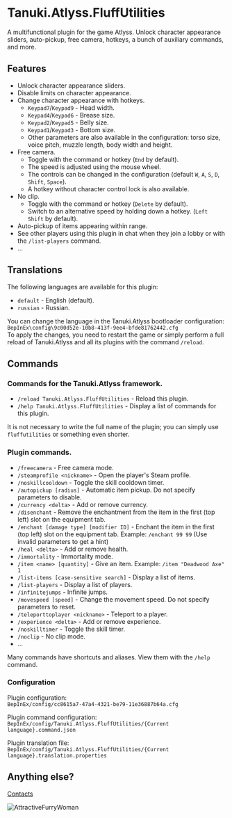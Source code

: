 # Tanuki.Atlyss.FluffUtilities
A multifunctional plugin for the game Atlyss. Unlock character appearance sliders, auto-pickup, free camera, hotkeys, a bunch of auxiliary commands, and more.
## Features
- Unlock character appearance sliders.
- Disable limits on character appearance.
- Change character appearance with hotkeys.
  - `Keypad7`/`Keypad9` - Head width.
  - `Keypad4`/`Keypad6` - Brease size.
  - `Keypad2`/`Keypad5` - Belly size.
  - `Keypad1`/`Keypad3` - Bottom size.
  - Other parameters are also available in the configuration: torso size, voice pitch, muzzle length, body width and height.
- Free camera.
  - Toggle with the command or hotkey (`End` by default).
  - The speed is adjusted using the mouse wheel.
  - The controls can be changed in the configuration (default `W`, `A`, `S`, `D`, `Shift`, `Space`).
  - A hotkey without character control lock is also available.
- No clip.
  - Toggle with the command or hotkey (`Delete` by default).
  - Switch to an alternative speed by holding down a hotkey. (`Left Shift` by default).
- Auto-pickup of items appearing within range.
- See other players using this plugin in chat when they join a lobby or with the `/list-players` command.
- ...
## Translations
The following languages are available for this plugin:
- `default` - English (default).
- `russian` - Russian.

You can change the language in the Tanuki.Atlyss bootloader configuration:<br>
`BepInEx\config\9c00d52e-10b8-413f-9ee4-bfde81762442.cfg`<br>
To apply the changes, you need to restart the game or simply perform a full reload of Tanuki.Atlyss and all its plugins with the command 
`/reload`.
## Commands
### Commands for the Tanuki.Atlyss framework.
- `/reload Tanuki.Atlyss.FluffUtilities` - Reload this plugin.
- `/help Tanuki.Atlyss.FluffUtilities` - Display a list of commands for this plugin.

It is not necessary to write the full name of the plugin; you can simply use `fluffutilities` or something even shorter.
### Plugin commands.
- `/freecamera` - Free camera mode.
- `/steamprofile <nickname>` - Open the player's Steam profile.
- `/noskillcooldown` - Toggle the skill cooldown timer.
- `/autopickup [radius]` - Automatic item pickup. Do not specify parameters to disable.
- `/currency <delta>` - Add or remove currency.
- `/disenchant` - Remove the enchantment from the item in the first (top left) slot on the equipment tab.
- `/enchant [damage type] [modifier ID]` - Enchant the item in the first (top left) slot on the equipment tab. Example: `/enchant 99 99` (Use invalid parameters to get a hint)
- `/heal <delta>` - Add or remove health.
- `/immortality` - Immortality mode.
- `/item <name> [quantity]` - Give an item. Example: `/item "Deadwood Axe" 1`
- `/list-items [case-sensitive search]` - Display a list of items.
- `/list-players` - Display a list of players.
- `/infinitejumps` - Infinite jumps.
- `/movespeed [speed]` - Change the movement speed. Do not specify parameters to reset.
- `/teleporttoplayer <nickname>` - Teleport to a player.
- `/experience <delta>` - Add or remove experience.
- `/noskilltimer` - Toggle the skill timer.
- `/noclip` - No clip mode.
- ...

Many commands have shortcuts and aliases. View them with the `/help` command.
### Configuration
Plugin configuration:<br>
`BepInEx/config/cc8615a7-47a4-4321-be79-11e36887b64a.cfg`

Plugin command configuration:<br>
`BepInEx/config/Tanuki.Atlyss.FluffUtilities/{Current language}.command.json`

Plugin translation file:<br>
`BepInEx/config/Tanuki.Atlyss.FluffUtilities/{Current language}.translation.properties`
## Anything else?
[Contacts](https://tanu.su/)

![AttractiveFurryWoman](https://github.com/user-attachments/assets/09263e00-2b1c-41aa-842c-68f2bead85e9)